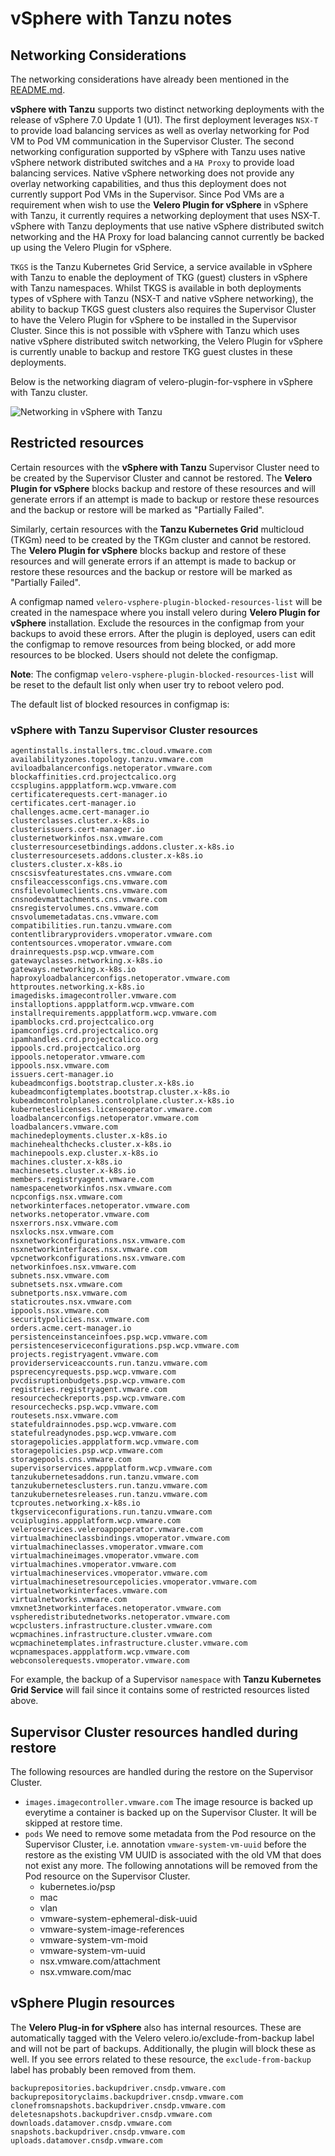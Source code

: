 # vSphere with Tanzu notes

## Networking Considerations

The networking considerations have already been mentioned in the [README.md](velero-plugin-for-vsphere/repo/blob/main/README.md).

**vSphere with Tanzu** supports two distinct networking deployments with the release of vSphere 7.0 Update 1 (U1). The first deployment leverages ```NSX-T``` to provide load balancing services as well as overlay networking for Pod VM to Pod VM communication in the Supervisor Cluster. The second networking configuration supported by vSphere with Tanzu uses native vSphere network distributed switches and a ```HA Proxy``` to provide load balancing services. Native vSphere networking does not provide any overlay networking capabilities, and thus this deployment does not currently support Pod VMs in the Supervisor. Since Pod VMs are a requirement when wish to use the **Velero Plugin for vSphere** in vSphere with Tanzu, it currently requires a networking deployment that uses NSX-T. vSphere with Tanzu deployments that use native vSphere distributed switch networking and the HA Proxy for load balancing cannot currently be backed up using the Velero Plugin for vSphere.

```TKGS``` is the Tanzu Kubernetes Grid Service, a service available in vSphere with Tanzu to enable the deployment of TKG (guest) clusters in vSphere with Tanzu namespaces. Whilst TKGS is available in both deployments types of vSphere with Tanzu (NSX-T and native vSphere networking), the ability to backup TKGS guest clusters also requires the Supervisor Cluster to have the Velero Plugin for vSphere to be installed in the Supervisor Cluster. Since this is not possible with vSphere with Tanzu which uses native vSphere distributed switch networking, the Velero Plugin for vSphere is currently unable to backup and restore TKG guest clustes in these deployments.

Below is the networking diagram of velero-plugin-for-vsphere in vSphere with Tanzu cluster.

![Networking in vSphere with Tanzu](supervisor-networking.png)

## Restricted resources

Certain resources with the **vSphere with Tanzu** Supervisor Cluster need to be created by the Supervisor Cluster and cannot be restored. The **Velero Plugin for vSphere** blocks backup and restore of these resources and will generate errors if an attempt is made to backup or restore these resources and the backup or restore will be marked as "Partially Failed".

Similarly, certain resources with the **Tanzu Kubernetes Grid** multicloud (TKGm) need to be created by the TKGm cluster and cannot be restored. The **Velero Plugin for vSphere** blocks backup and restore of these resources and will generate errors if an attempt is made to backup or restore these resources and the backup or restore will be marked as "Partially Failed".

A configmap named `velero-vsphere-plugin-blocked-resources-list` will be created in the namespace where you install velero during **Velero Plugin for vSphere** installation. Exclude the resources in the configmap from your backups to avoid these errors. After the plugin is deployed, users can edit the configmap to remove resources from being blocked, or add more resources to be blocked. Users should not delete the configmap.

**Note**: The configmap `velero-vsphere-plugin-blocked-resources-list` will be reset to the default list only when user try to reboot velero pod.

The default list of blocked resources in configmap is:

### vSphere with Tanzu Supervisor Cluster resources

 	agentinstalls.installers.tmc.cloud.vmware.com
 	availabilityzones.topology.tanzu.vmware.com
 	aviloadbalancerconfigs.netoperator.vmware.com
 	blockaffinities.crd.projectcalico.org
 	ccsplugins.appplatform.wcp.vmware.com
 	certificaterequests.cert-manager.io
 	certificates.cert-manager.io
 	challenges.acme.cert-manager.io
	clusterclasses.cluster.x-k8s.io
 	clusterissuers.cert-manager.io
 	clusternetworkinfos.nsx.vmware.com
 	clusterresourcesetbindings.addons.cluster.x-k8s.io
 	clusterresourcesets.addons.cluster.x-k8s.io
 	clusters.cluster.x-k8s.io
 	cnscsisvfeaturestates.cns.vmware.com
 	cnsfileaccessconfigs.cns.vmware.com
 	cnsfilevolumeclients.cns.vmware.com
 	cnsnodevmattachments.cns.vmware.com
 	cnsregistervolumes.cns.vmware.com
 	cnsvolumemetadatas.cns.vmware.com
 	compatibilities.run.tanzu.vmware.com
 	contentlibraryproviders.vmoperator.vmware.com
 	contentsources.vmoperator.vmware.com
 	drainrequests.psp.wcp.vmware.com
 	gatewayclasses.networking.x-k8s.io
 	gateways.networking.x-k8s.io
 	haproxyloadbalancerconfigs.netoperator.vmware.com
 	httproutes.networking.x-k8s.io
 	imagedisks.imagecontroller.vmware.com
 	installoptions.appplatform.wcp.vmware.com
 	installrequirements.appplatform.wcp.vmware.com
 	ipamblocks.crd.projectcalico.org
 	ipamconfigs.crd.projectcalico.org
 	ipamhandles.crd.projectcalico.org
 	ippools.crd.projectcalico.org
 	ippools.netoperator.vmware.com
 	ippools.nsx.vmware.com
 	issuers.cert-manager.io
 	kubeadmconfigs.bootstrap.cluster.x-k8s.io
 	kubeadmconfigtemplates.bootstrap.cluster.x-k8s.io
 	kubeadmcontrolplanes.controlplane.cluster.x-k8s.io
 	kuberneteslicenses.licenseoperator.vmware.com
 	loadbalancerconfigs.netoperator.vmware.com
 	loadbalancers.vmware.com
 	machinedeployments.cluster.x-k8s.io
 	machinehealthchecks.cluster.x-k8s.io
 	machinepools.exp.cluster.x-k8s.io
 	machines.cluster.x-k8s.io
 	machinesets.cluster.x-k8s.io
 	members.registryagent.vmware.com
 	namespacenetworkinfos.nsx.vmware.com
 	ncpconfigs.nsx.vmware.com
 	networkinterfaces.netoperator.vmware.com
 	networks.netoperator.vmware.com
 	nsxerrors.nsx.vmware.com
 	nsxlocks.nsx.vmware.com
 	nsxnetworkconfigurations.nsx.vmware.com
 	nsxnetworkinterfaces.nsx.vmware.com
 	vpcnetworkconfigurations.nsx.vmware.com
 	networkinfoes.nsx.vmware.com
 	subnets.nsx.vmware.com
 	subnetsets.nsx.vmware.com
 	subnetports.nsx.vmware.com
 	staticroutes.nsx.vmware.com
 	ippools.nsx.vmware.com
 	securitypolicies.nsx.vmware.com
 	orders.acme.cert-manager.io
 	persistenceinstanceinfoes.psp.wcp.vmware.com
 	persistenceserviceconfigurations.psp.wcp.vmware.com
 	projects.registryagent.vmware.com
 	providerserviceaccounts.run.tanzu.vmware.com
 	psprecencyrequests.psp.wcp.vmware.com
 	pvcdisruptionbudgets.psp.wcp.vmware.com
 	registries.registryagent.vmware.com
 	resourcecheckreports.psp.wcp.vmware.com
 	resourcechecks.psp.wcp.vmware.com
 	routesets.nsx.vmware.com
 	statefuldrainnodes.psp.wcp.vmware.com
 	statefulreadynodes.psp.wcp.vmware.com
 	storagepolicies.appplatform.wcp.vmware.com
 	storagepolicies.psp.wcp.vmware.com
 	storagepools.cns.vmware.com
 	supervisorservices.appplatform.wcp.vmware.com
 	tanzukubernetesaddons.run.tanzu.vmware.com
 	tanzukubernetesclusters.run.tanzu.vmware.com
 	tanzukubernetesreleases.run.tanzu.vmware.com
 	tcproutes.networking.x-k8s.io
 	tkgserviceconfigurations.run.tanzu.vmware.com
 	vcuiplugins.appplatform.wcp.vmware.com
 	veleroservices.veleroappoperator.vmware.com
 	virtualmachineclassbindings.vmoperator.vmware.com
 	virtualmachineclasses.vmoperator.vmware.com
 	virtualmachineimages.vmoperator.vmware.com
 	virtualmachines.vmoperator.vmware.com
 	virtualmachineservices.vmoperator.vmware.com
 	virtualmachinesetresourcepolicies.vmoperator.vmware.com
 	virtualnetworkinterfaces.vmware.com
 	virtualnetworks.vmware.com
 	vmxnet3networkinterfaces.netoperator.vmware.com
 	vspheredistributednetworks.netoperator.vmware.com
 	wcpclusters.infrastructure.cluster.vmware.com
 	wcpmachines.infrastructure.cluster.vmware.com
 	wcpmachinetemplates.infrastructure.cluster.vmware.com
 	wcpnamespaces.appplatform.wcp.vmware.com
 	webconsolerequests.vmoperator.vmware.com

For example, the backup of a Supervisor ```namespace``` with **Tanzu Kubernetes Grid Service** will fail since it contains some of restricted resources listed above.

## Supervisor Cluster resources handled during restore

The following resources are handled during the restore on the Supervisor Cluster.
  * `images.imagecontroller.vmware.com`
    The image resource is backed up everytime a container is backed up on the Supervisor Cluster. It will be skipped at restore time.
  * `pods`
    We need to remove some metadata from the Pod resource on the Supervisor Cluster, i.e. annotation ```vmware-system-vm-uuid``` before the restore as the existing VM UUID is associated with the old VM that does not exist any more. The following annotations will be removed from the Pod resource on the Supervisor Cluster.
    * kubernetes.io/psp
    * mac
    * vlan
    * vmware-system-ephemeral-disk-uuid
    * vmware-system-image-references
    * vmware-system-vm-moid
    * vmware-system-vm-uuid
    * nsx.vmware.com/attachment
    * nsx.vmware.com/mac

## vSphere Plugin resources

The **Velero Plug-in for vSphere** also has internal resources. These are automatically tagged with the Velero velero.io/exclude-from-backup label and will not be part of backups. Additionally, the plugin will block these as well. If you see errors related to these resource, the ```exclude-from-backup``` label has probably been removed from them.

    backuprepositories.backupdriver.cnsdp.vmware.com     
    backuprepositoryclaims.backupdriver.cnsdp.vmware.com 
    clonefromsnapshots.backupdriver.cnsdp.vmware.com     
    deletesnapshots.backupdriver.cnsdp.vmware.com        
    downloads.datamover.cnsdp.vmware.com              
    snapshots.backupdriver.cnsdp.vmware.com              
    uploads.datamover.cnsdp.vmware.com         
